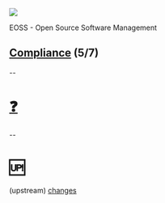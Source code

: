 ![](https://upload.wikimedia.org/wikipedia/commons/a/a2/BFH_Logo_deutsch.png)

EOSS - Open Source Software Management

## [Compliance](https://github.com/digital-sustainability/module-eoss/tree/main/docs/content/05) (5/7)
--
# [❓](https://etherpad.wikimedia.org/p/bfh-ch-module-eoss-hs23)
--
# 🆙

(upstream) [changes](https://github.com/digital-sustainability/module-eoss-ospo101)